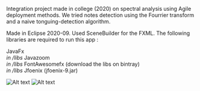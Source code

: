 Integration project made in college (2020) on spectral analysis using Agile deployment methods. We tried notes detection using the Fourrier transform and a naive tonguing-detection algorithm. 

Made in Eclipse 2020-09. Used SceneBuilder for the FXML. The following libraries are required to run this app :<br />

JavaFx<br />
*in /libs* Javazoom<br />
*in /libs* FontAwesomefx (download the libs on bintray)<br />
*in /libs* Jfoenix (jfoenix-9.jar)<br />

![Alt text](https://cdn.discordapp.com/attachments/404481664144769036/943349528445198416/2020-05-14_6.png)
![Alt text](https://cdn.discordapp.com/attachments/404481664144769036/943349885363716126/2020-05-14_5.png)
